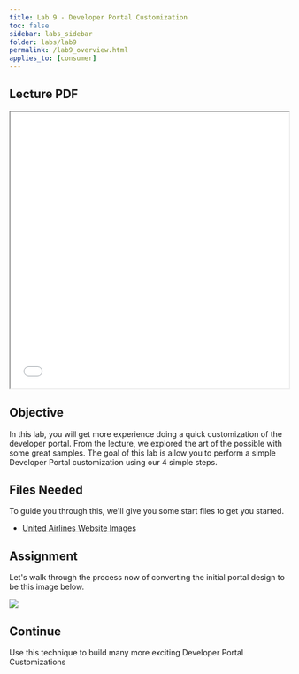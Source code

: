 ```yaml
---
title: Lab 9 - Developer Portal Customization
toc: false
sidebar: labs_sidebar
folder: labs/lab9
permalink: /lab9_overview.html
applies_to: [consumer]
---
```


## Lecture PDF

 <iframe style="overflow:hidden;height:500;width:100%" height="500" width="100%" src="/assets/lectures/Lecture-Developer_Portal.pdf"> </iframe>

## Objective

In this lab, you will get more experience doing a quick customization of the developer portal. From the lecture, we explored the art of the possible with some great samples.  The goal of this lab is allow you to perform a simple Developer Portal customization using our 4 simple steps.  

## Files Needed

To guide you through this, we'll give you some start files to get you started. 

+ [United Airlines Website Images](./images/labs/lab9/united-airlines-website-images.zip)


## Assignment

Let's walk through the process now of converting the initial portal design to be this image below.

![](./images/labs/lab9/final-image.png)




## Continue

Use this technique to build many more exciting Developer Portal Customizations